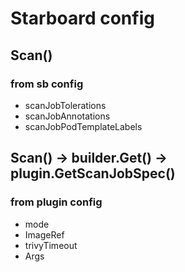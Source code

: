 # Starboard config

## Scan()

### from sb config

- scanJobTolerations 
- scanJobAnnotations
- scanJobPodTemplateLabels

## Scan() -> builder.Get() -> plugin.GetScanJobSpec()

### from plugin config

- mode
- ImageRef
- trivyTimeout
- Args
